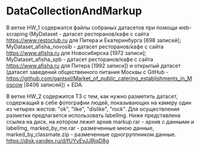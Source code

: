 # DataCollectionAndMarkup
В ветке HW_1 содержатся файлы собраных датасетов при помощи web-scraping (MyDataset - датасет ресторанов/кафе с сайта https://www.restoclub.ru для Питера и Екатеринбурга [698 записей]; MyDataset_afisha_novosib - датасет ресторанов/кафе с сайта https://www.afisha.ru для Новосибирска [1972 записи]; MyDataset_afisha_spb - датасет ресторанов/кафе с сайта https://www.afisha.ru для Питера [1992 записи]) и открытый датасет (датасет заведений общественного питания Москвы с GitHub - https://github.com/gantsel/Market_of_public_catering_establishments_in_Moscow [8406 записей]) + EDA.

В ветке HW_2 содержится ТЗ с тем, как нужно разметить датасет, содержащий в себе фотографии людей, показывающих на камеру один из четырех жестов: "ok", "like", "dislike", "rock". Для осуществления разметки предлагается использовать labelImg. Ниже представлена ссылка на диск, на котором лежит архив markup.rar - архив с данными и labelImg, marked_by_me.rar - размеченные мною данные, marked_by_classmate.zip - размеченные одногруппником данные. https://disk.yandex.ru/d/fUYvEvJJRjqD8g
